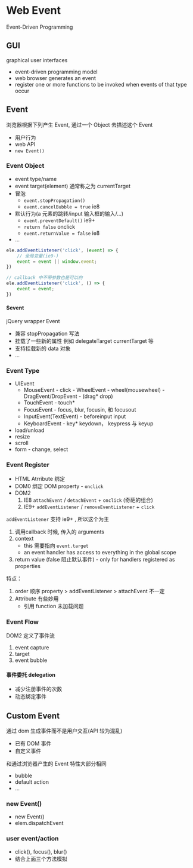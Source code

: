 # Web Event

Event-Driven Programming

## GUI

graphical user interfaces

- event-driven programming model
- web browser generates an event
- register one or more functions to be invoked when events of that type occur

## Event

浏览器根据下列产生 Event, 通过一个 Object 去描述这个 Event

- 用户行为
- web API
- `new Event()`

### Event Object

- event type/name
- event target(element)  通常称之为 currentTarget
- 冒泡
  - `event.stopPropagation()`
  - `event.cancelBubble = true` ie8
- 默认行为(a 元素的跳转/input 输入框的输入/...)
  - `event.preventDefault()` ie9+  
  - `return false` onclick
  - `event.returnValue = false` ie8
- ...

```js
ele.addEventListener('click', (event) => {
    // 全局变量(ie9-)
    event = event || window.event;
})

// callback 中不带参数也是可以的
ele.addEventListener('click', () => {
    event = event;
})
```

#### $event

jQuery wrapper Event

- 兼容 stopPropagation 写法
- 挂载了一些新的属性 例如 delegateTarget currentTarget 等
- 支持挂载新的 data 对象
- ...

### Event Type

- UIEvent
  - MouseEvent - click
        - WheelEvent - wheel(mousewheel)
        - DragEvent/DropEvent - (drag* drop)
  - TouchEvent  - touch*
  - FocusEvent  - focus, blur, focusin, 和 focusout
  - InputEvent(TextEvent)  - beforeinput input
  - KeyboardEvent - key* keydown， keypress 与 keyup
- load/unload
- resize
- scroll
- form - change, select

### Event Register

- HTML Atrribute 绑定
- DOM0 绑定 DOM property - `onclick`
- DOM2
   1. IE8 `attachEvent` / `detachEvent` + `onclick` (奇葩的组合)
   2. IE9+ `addEventListener` / `removeEventListener` + `click`

`addEventListener` 支持 ie9+ , 所以这个为主

1. 调用callback 时候, 传入的 arguments
2. context
    - this 需要指向 `event.target`
    - an event handler has access to everything in the global scope
3. return value (false 阻止默认事件) - only for handlers registered as properties

特点：

1. order 顺序 property > addEventListener > attachEvent 不一定
2. Attribute 有些妙用
   - 引用 function 未加载问题

### Event Flow

DOM2 定义了事件流

1. event capture
2. target
3. event bubble

#### 事件委托 delegation

- 减少注册事件的次数
- 动态绑定事件

## Custom Event

通过 dom 生成事件而不是用户交互(API 较为混乱)

- 已有 DOM 事件
- 自定义事件

和通过浏览器产生的 Event 特性大部分相同

- bubble
- default action
- ...

### new Event()

- new Event()
- elem.dispatchEvent

### user event/action

- click(), focus(), blur()  
- 结合上面三个方法模拟
